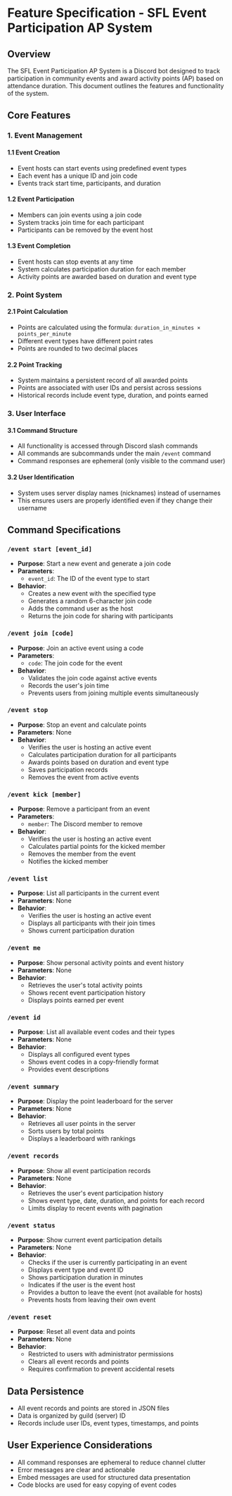 # Feature Specification - SFL Event Participation AP System

## Overview

The SFL Event Participation AP System is a Discord bot designed to track participation in community events and award activity points (AP) based on attendance duration. This document outlines the features and functionality of the system.

## Core Features

### 1. Event Management

#### 1.1 Event Creation
- Event hosts can start events using predefined event types
- Each event has a unique ID and join code
- Events track start time, participants, and duration

#### 1.2 Event Participation
- Members can join events using a join code
- System tracks join time for each participant
- Participants can be removed by the event host

#### 1.3 Event Completion
- Event hosts can stop events at any time
- System calculates participation duration for each member
- Activity points are awarded based on duration and event type

### 2. Point System

#### 2.1 Point Calculation
- Points are calculated using the formula: `duration_in_minutes × points_per_minute`
- Different event types have different point rates
- Points are rounded to two decimal places

#### 2.2 Point Tracking
- System maintains a persistent record of all awarded points
- Points are associated with user IDs and persist across sessions
- Historical records include event type, duration, and points earned

### 3. User Interface

#### 3.1 Command Structure
- All functionality is accessed through Discord slash commands
- All commands are subcommands under the main `/event` command
- Command responses are ephemeral (only visible to the command user)

#### 3.2 User Identification
- System uses server display names (nicknames) instead of usernames
- This ensures users are properly identified even if they change their username

## Command Specifications

### `/event start [event_id]`
- **Purpose**: Start a new event and generate a join code
- **Parameters**: 
  - `event_id`: The ID of the event type to start
- **Behavior**:
  - Creates a new event with the specified type
  - Generates a random 6-character join code
  - Adds the command user as the host
  - Returns the join code for sharing with participants

### `/event join [code]`
- **Purpose**: Join an active event using a code
- **Parameters**:
  - `code`: The join code for the event
- **Behavior**:
  - Validates the join code against active events
  - Records the user's join time
  - Prevents users from joining multiple events simultaneously

### `/event stop`
- **Purpose**: Stop an event and calculate points
- **Parameters**: None
- **Behavior**:
  - Verifies the user is hosting an active event
  - Calculates participation duration for all participants
  - Awards points based on duration and event type
  - Saves participation records
  - Removes the event from active events

### `/event kick [member]`
- **Purpose**: Remove a participant from an event
- **Parameters**:
  - `member`: The Discord member to remove
- **Behavior**:
  - Verifies the user is hosting an active event
  - Calculates partial points for the kicked member
  - Removes the member from the event
  - Notifies the kicked member

### `/event list`
- **Purpose**: List all participants in the current event
- **Parameters**: None
- **Behavior**:
  - Verifies the user is hosting an active event
  - Displays all participants with their join times
  - Shows current participation duration

### `/event me`
- **Purpose**: Show personal activity points and event history
- **Parameters**: None
- **Behavior**:
  - Retrieves the user's total activity points
  - Shows recent event participation history
  - Displays points earned per event

### `/event id`
- **Purpose**: List all available event codes and their types
- **Parameters**: None
- **Behavior**:
  - Displays all configured event types
  - Shows event codes in a copy-friendly format
  - Provides event descriptions

### `/event summary`
- **Purpose**: Display the point leaderboard for the server
- **Parameters**: None
- **Behavior**:
  - Retrieves all user points in the server
  - Sorts users by total points
  - Displays a leaderboard with rankings

### `/event records`
- **Purpose**: Show all event participation records
- **Parameters**: None
- **Behavior**:
  - Retrieves the user's event participation history
  - Shows event type, date, duration, and points for each record
  - Limits display to recent events with pagination

### `/event status`
- **Purpose**: Show current event participation details
- **Parameters**: None
- **Behavior**:
  - Checks if the user is currently participating in an event
  - Displays event type and event ID
  - Shows participation duration in minutes
  - Indicates if the user is the event host
  - Provides a button to leave the event (not available for hosts)
  - Prevents hosts from leaving their own event

### `/event reset`
- **Purpose**: Reset all event data and points
- **Parameters**: None
- **Behavior**:
  - Restricted to users with administrator permissions
  - Clears all event records and points
  - Requires confirmation to prevent accidental resets

## Data Persistence

- All event records and points are stored in JSON files
- Data is organized by guild (server) ID
- Records include user IDs, event types, timestamps, and points

## User Experience Considerations

- All command responses are ephemeral to reduce channel clutter
- Error messages are clear and actionable
- Embed messages are used for structured data presentation
- Code blocks are used for easy copying of event codes